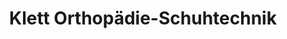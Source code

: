 ---
title: "Klett Orthopädie-Schuhtechnik"
url: /weimar/klett-orthopaedie-schuhtechnik/
shop: Schuhe
---